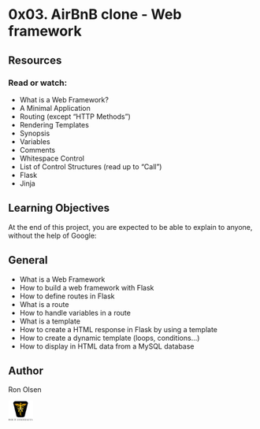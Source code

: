 # 0x03. AirBnB clone - Web framework

## Resources
### Read or watch:

- What is a Web Framework?
- A Minimal Application
- Routing (except “HTTP Methods”)
- Rendering Templates
- Synopsis
- Variables
- Comments
- Whitespace Control
- List of Control Structures (read up to “Call”)
- Flask
- Jinja
## Learning Objectives
At the end of this project, you are expected to be able to explain to anyone, without the help of Google:

## General
- What is a Web Framework
- How to build a web framework with Flask
- How to define routes in Flask
- What is a route
- How to handle variables in a route
- What is a template
- How to create a HTML response in Flask by using a template
- How to create a dynamic template (loops, conditions…)
- How to display in HTML data from a MySQL database

## Author
Ron Olsen
<p align="left">
<img src="../images/roeHR-01.png" width=10% height=10%>
</p>
